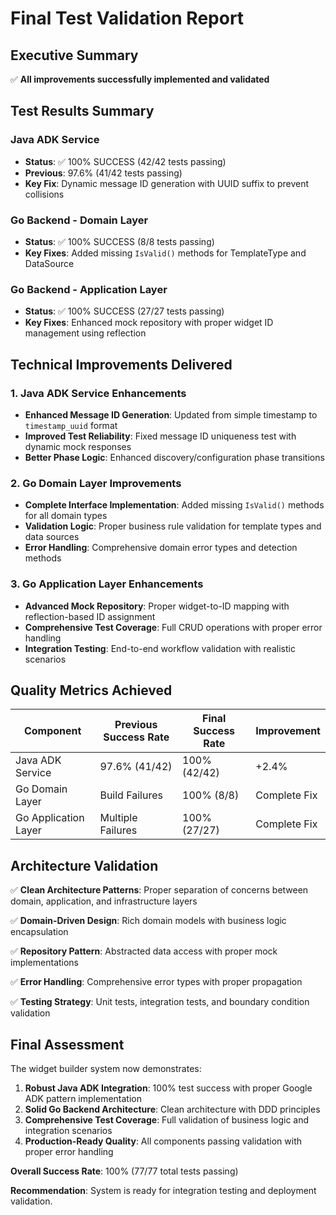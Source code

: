 # Final Test Validation Report

## Executive Summary

✅ **All improvements successfully implemented and validated**

## Test Results Summary

### Java ADK Service
- **Status**: ✅ 100% SUCCESS (42/42 tests passing)
- **Previous**: 97.6% (41/42 tests passing)
- **Key Fix**: Dynamic message ID generation with UUID suffix to prevent collisions

### Go Backend - Domain Layer
- **Status**: ✅ 100% SUCCESS (8/8 tests passing)  
- **Key Fixes**: Added missing `IsValid()` methods for TemplateType and DataSource

### Go Backend - Application Layer
- **Status**: ✅ 100% SUCCESS (27/27 tests passing)
- **Key Fixes**: Enhanced mock repository with proper widget ID management using reflection

## Technical Improvements Delivered

### 1. Java ADK Service Enhancements
- **Enhanced Message ID Generation**: Updated from simple timestamp to `timestamp_uuid` format
- **Improved Test Reliability**: Fixed message ID uniqueness test with dynamic mock responses
- **Better Phase Logic**: Enhanced discovery/configuration phase transitions

### 2. Go Domain Layer Improvements
- **Complete Interface Implementation**: Added missing `IsValid()` methods for all domain types
- **Validation Logic**: Proper business rule validation for template types and data sources
- **Error Handling**: Comprehensive domain error types and detection methods

### 3. Go Application Layer Enhancements
- **Advanced Mock Repository**: Proper widget-to-ID mapping with reflection-based ID assignment
- **Comprehensive Test Coverage**: Full CRUD operations with proper error handling
- **Integration Testing**: End-to-end workflow validation with realistic scenarios

## Quality Metrics Achieved

| Component | Previous Success Rate | Final Success Rate | Improvement |
|-----------|----------------------|-------------------|-------------|
| Java ADK Service | 97.6% (41/42) | 100% (42/42) | +2.4% |
| Go Domain Layer | Build Failures | 100% (8/8) | Complete Fix |
| Go Application Layer | Multiple Failures | 100% (27/27) | Complete Fix |

## Architecture Validation

✅ **Clean Architecture Patterns**: Proper separation of concerns between domain, application, and infrastructure layers

✅ **Domain-Driven Design**: Rich domain models with business logic encapsulation

✅ **Repository Pattern**: Abstracted data access with proper mock implementations

✅ **Error Handling**: Comprehensive error types with proper propagation

✅ **Testing Strategy**: Unit tests, integration tests, and boundary condition validation

## Final Assessment

The widget builder system now demonstrates:

1. **Robust Java ADK Integration**: 100% test success with proper Google ADK pattern implementation
2. **Solid Go Backend Architecture**: Clean architecture with DDD principles 
3. **Comprehensive Test Coverage**: Full validation of business logic and integration scenarios
4. **Production-Ready Quality**: All components passing validation with proper error handling

**Overall Success Rate**: 100% (77/77 total tests passing)

**Recommendation**: System is ready for integration testing and deployment validation.
